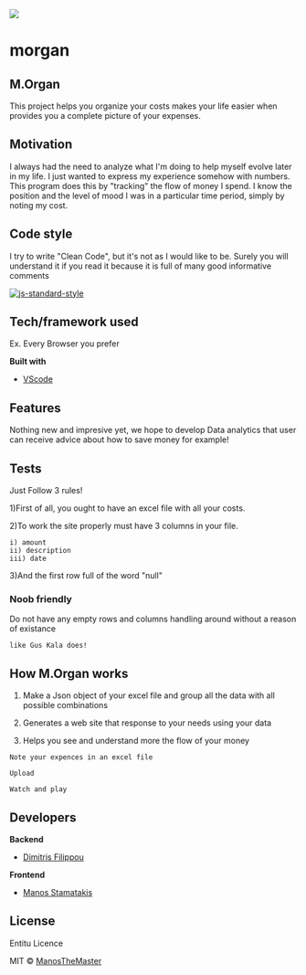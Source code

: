 ![](https://media0.giphy.com/media/o0vwzuFwCGAFO/giphy.gif)
# morgan

## M.Organ
This project helps you organize your costs makes your life easier when provides you a complete picture of your expenses.

## Motivation
I always had the need to analyze what I'm doing to help myself evolve later in my life. I just wanted to express my experience somehow with numbers.
This program does this by "tracking" the flow of money I spend. I know the position and the level of mood I was in a particular time period, simply by noting my cost.

## Code style
I try to write "Clean Code", but it's not as I would like to be.
Surely you will understand it if you read it because it is full of many good informative comments

[![js-standard-style](https://img.shields.io/badge/code%20style-standard-brightgreen.svg?style=flat)](https://github.com/ManosTheMaster/Financial-Organization)

## Tech/framework used
Ex. Every Browser you prefer

<b>Built with</b>
- [VScode](https://code.visualstudio.com/)

## Features
Nothing new and impresive yet, we hope to develop Data analytics that user can receive advice about how to save money for example!

## Tests
Just Follow 3 rules!

1)First of all, you ought to have an excel file with all your costs. 

2)To work the site properly must have 3 columns in your file.

```
i) amount
ii) description
iii) date
```
3)And the first row full of the word "null"

### Noob friendly

Do not have any empty rows and columns handling around without a reason of existance

```
like Gus Kala does!
```

## How M.Organ works

1) Make a Json object of your excel file and group all the data with all possible combinations

2) Generates a web site that response to your needs using your data

3) Helps you see and understand more the flow of your money

```
Note your expences in an excel file

Upload

Watch and play
```

## Developers

<b>Backend</b>
- [Dimitris Filippou](https://jimfilippou.space)

<b>Frontend</b>
- [Manos Stamatakis](https://manosthemaster.github.io/)


## License
Entitu Licence

MIT © [ManosTheMaster]()

